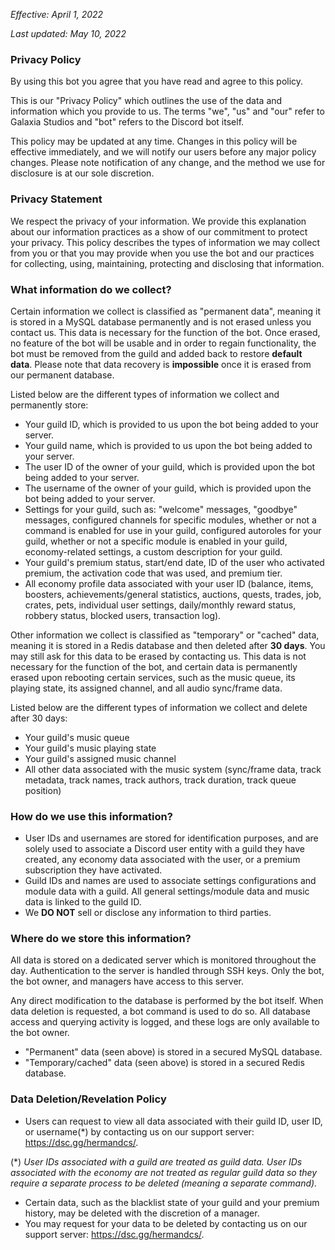 *Effective: April 1, 2022*

*Last updated: May 10, 2022*
### Privacy Policy

By using this bot you agree that you have read and agree to this policy.

This is our "Privacy Policy" which outlines the use of the data and information which you provide to us. The terms "we", "us" and "our" refer to Galaxia Studios and "bot" refers to the Discord bot itself.

This policy may be updated at any time. Changes in this policy will be effective immediately, and we will notify our users before any major policy changes. Please note notification of any change, and the method we use for disclosure is at our sole discretion.

### Privacy Statement

We respect the privacy of your information. We provide this explanation about our information practices as a show of our commitment to protect your privacy. This policy describes the types of information we may collect from you or that you may provide when you use the bot and our practices for collecting, using, maintaining, protecting and disclosing that information.

### What information do we collect?

Certain information we collect is classified as "permanent data", meaning it is stored in a MySQL database permanently and is not erased unless you contact us. This data is necessary for the function of the bot. Once erased, no feature of the bot will be usable and in order to regain functionality, the bot must be removed from the guild and added back to restore __default data__. Please note that data recovery is **impossible** once it is erased from our permanent database.

Listed below are the different types of information we collect and permanently store:

- Your guild ID, which is provided to us upon the bot being added to your server.
- Your guild name, which is provided to us upon the bot being added to your server.
- The user ID of the owner of your guild, which is provided upon the bot being added to your server.
- The username of the owner of your guild, which is provided upon the bot being added to your server.
- Settings for your guild, such as: "welcome" messages, "goodbye" messages, configured channels for specific modules, whether or not a command is enabled for use in your guild, configured autoroles for your guild, whether or not a specific module is enabled in your guild, economy-related settings, a custom description for your guild.
- Your guild's premium status, start/end date, ID of the user who activated premium, the activation code that was used, and premium tier.
- All economy profile data associated with your user ID (balance, items, boosters, achievements/general statistics, auctions, quests, trades, job, crates, pets, individual user settings, daily/monthly reward status, robbery status, blocked users, transaction log).

Other information we collect is classified as "temporary" or "cached" data, meaning it is stored in a Redis database and then deleted after **30 days**. You may still ask for this data to be erased by contacting us. This data is not necessary for the function of the bot, and certain data is permanently erased upon rebooting certain services, such as the music queue, its playing state, its assigned channel, and all audio sync/frame data.

Listed below are the different types of information we collect and delete after 30 days:

- Your guild's music queue
- Your guild's music playing state
- Your guild's assigned music channel
- All other data associated with the music system (sync/frame data, track metadata, track names, track authors, track duration, track queue position)

### How do we use this information?

- User IDs and usernames are stored for identification purposes, and are solely used to associate a Discord user entity with a guild they have created, any economy data associated with the user, or a premium subscription they have activated.
- Guild IDs and names are used to associate settings configurations and module data with a guild. All general settings/module data and music data is linked to the guild ID.
- We **DO NOT** sell or disclose any information to third parties.

### Where do we store this information?

All data is stored on a dedicated server which is monitored throughout the day. Authentication to the server is handled through SSH keys. Only the bot, the bot owner, and managers have access to this server.

Any direct modification to the database is performed by the bot itself. When data deletion is requested, a bot command is used to do so. All database access and querying activity is logged, and these logs are only available to the bot owner.

- "Permanent" data (seen above) is stored in a secured MySQL database.
- "Temporary/cached" data (seen above) is stored in a secured Redis database.

### Data Deletion/Revelation Policy

- Users can request to view all data associated with their guild ID, user ID, or username(*) by contacting us on our support server: https://dsc.gg/hermandcs/.

(*) *User IDs associated with a guild are treated as guild data. User IDs associated with the economy are not treated as regular guild data so they require a separate process to be deleted (meaning a separate command).*

- Certain data, such as the blacklist state of your guild and your premium history, may be deleted with the discretion of a manager.
- You may request for your data to be deleted by contacting us on our support server: https://dsc.gg/hermandcs/.
